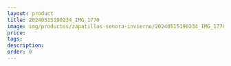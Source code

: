 ```yaml
---
layout: product
title: 20240515190234_IMG_1770
image: img/productos/zapatillas-senora-invierno/20240515190234_IMG_1770.webp
price: 
tags: 
description: 
order: 0
---
```


